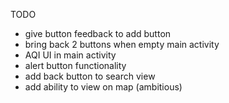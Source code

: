 TODO 
- give button feedback to add button
- bring back 2 buttons when empty main activity
- AQI UI in main activity 
- alert button functionality
- add back button to search view
- add ability to view on map (ambitious)